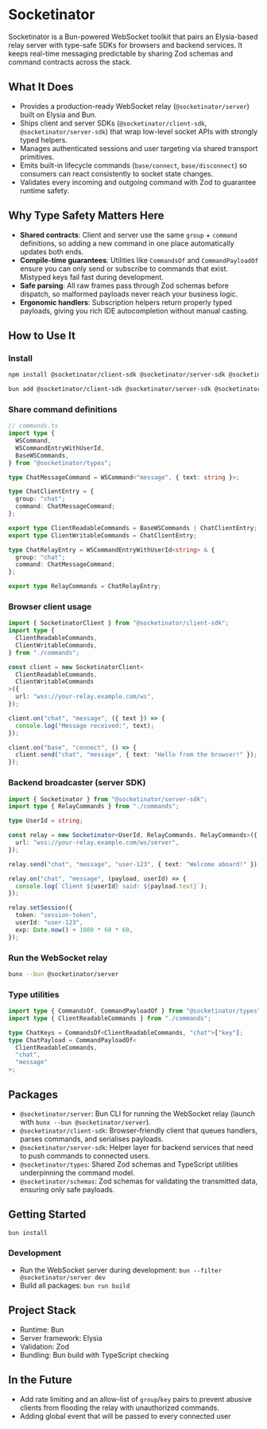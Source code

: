 # Socketinator

Socketinator is a Bun-powered WebSocket toolkit that pairs an Elysia-based relay server with type-safe SDKs for browsers and backend services. It keeps real-time messaging predictable by sharing Zod schemas and command contracts across the stack.

## What It Does
- Provides a production-ready WebSocket relay (`@socketinator/server`) built on Elysia and Bun.
- Ships client and server SDKs (`@socketinator/client-sdk`, `@socketinator/server-sdk`) that wrap low-level socket APIs with strongly typed helpers.
- Manages authenticated sessions and user targeting via shared transport primitives.
- Emits built-in lifecycle commands (`base/connect`, `base/disconnect`) so consumers can react consistently to socket state changes.
- Validates every incoming and outgoing command with Zod to guarantee runtime safety.

## Why Type Safety Matters Here
- **Shared contracts**: Client and server use the same `group` + `command` definitions, so adding a new command in one place automatically updates both ends.
- **Compile-time guarantees**: Utilities like `CommandsOf` and `CommandPayloadOf` ensure you can only send or subscribe to commands that exist. Mistyped keys fail fast during development.
- **Safe parsing**: All raw frames pass through Zod schemas before dispatch, so malformed payloads never reach your business logic.
- **Ergonomic handlers**: Subscription helpers return properly typed payloads, giving you rich IDE autocompletion without manual casting.

## How to Use It

### Install
```bash
npm install @socketinator/client-sdk @socketinator/server-sdk @socketinator/server @socketinator/types @socketinator/schemas
```
```bash
bun add @socketinator/client-sdk @socketinator/server-sdk @socketinator/server @socketinator/types @socketinator/schemas
```

### Share command definitions
```ts
// commands.ts
import type {
  WSCommand,
  WSCommandEntryWithUserId,
  BaseWSCommands,
} from "@socketinator/types";

type ChatMessageCommand = WSCommand<"message", { text: string }>;

type ChatClientEntry = {
  group: "chat";
  command: ChatMessageCommand;
};

export type ClientReadableCommands = BaseWSCommands | ChatClientEntry;
export type ClientWritableCommands = ChatClientEntry;

type ChatRelayEntry = WSCommandEntryWithUserId<string> & {
  group: "chat";
  command: ChatMessageCommand;
};

export type RelayCommands = ChatRelayEntry;
```

### Browser client usage
```ts
import { SocketinatorClient } from "@socketinator/client-sdk";
import type {
  ClientReadableCommands,
  ClientWritableCommands,
} from "./commands";

const client = new SocketinatorClient<
  ClientReadableCommands,
  ClientWritableCommands
>({
  url: "wss://your-relay.example.com/ws",
});

client.on("chat", "message", ({ text }) => {
  console.log("Message received:", text);
});

client.on("base", "connect", () => {
  client.send("chat", "message", { text: "Hello from the browser!" });
});
```

### Backend broadcaster (server SDK)
```ts
import { Socketinator } from "@socketinator/server-sdk";
import type { RelayCommands } from "./commands";

type UserId = string;

const relay = new Socketinator<UserId, RelayCommands, RelayCommands>({
  url: "wss://your-relay.example.com/ws/server",
});

relay.send("chat", "message", "user-123", { text: "Welcome aboard!" });

relay.on("chat", "message", (payload, userId) => {
  console.log(`Client ${userId} said: ${payload.text}`);
});

relay.setSession({
  token: "session-token",
  userId: "user-123",
  exp: Date.now() + 1000 * 60 * 60,
});
```

### Run the WebSocket relay
```bash
bunx --bun @socketinator/server
```

### Type utilities
```ts
import type { CommandsOf, CommandPayloadOf } from "@socketinator/types";
import type { ClientReadableCommands } from "./commands";

type ChatKeys = CommandsOf<ClientReadableCommands, "chat">["key"];
type ChatPayload = CommandPayloadOf<
  ClientReadableCommands,
  "chat",
  "message"
>;
```

## Packages
- `@socketinator/server`: Bun CLI for running the WebSocket relay (launch with `bunx --bun @socketinator/server`).
- `@socketinator/client-sdk`: Browser-friendly client that queues handlers, parses commands, and serialises payloads.
- `@socketinator/server-sdk`: Helper layer for backend services that need to push commands to connected users.
- `@socketinator/types`: Shared Zod schemas and TypeScript utilities underpinning the command model.
- `@socketinator/schemas`: Zod schemas for validating the transmitted data, ensuring only safe payloads.

## Getting Started
`bun install`

### Development
- Run the WebSocket server during development: `bun --filter @socketinator/server dev`
- Build all packages: `bun run build`

## Project Stack
- Runtime: Bun
- Server framework: Elysia
- Validation: Zod
- Bundling: Bun build with TypeScript checking

## In the Future
- Add rate limiting and an allow-list of `group`/`key` pairs to prevent abusive clients from flooding the relay with unauthorized commands.
- Adding global event that will be passed to every connected user
